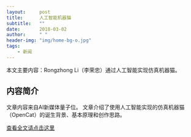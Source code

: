 ```yaml
---
layout:     post
title:      人工智能机器猫
subtitle:   ""
date:       2018-03-02
author:     " "
header-img: "img/home-bg-o.jpg"
tags:
    - 新闻
---
```


本文主要内容：Rongzhong Li（李荣忠）通过人工智能实现仿真机器猫。

<!-- more -->




## 内容简介
文章内容来自AI新媒体量子位。
文章介绍了使用人工智能实现的仿真机器猫（OpenCat）的诞生背景、基本原理和创作思路。


[查看全文请点击这里](http://mp.weixin.qq.com/s/4LTjoHC-pQG0AWNo9ee2BQ)





